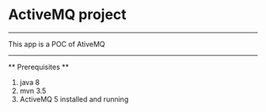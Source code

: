 # ActiveMQ project
____

This app is a POC of AtiveMQ 

____
 
** Prerequisites **

1. java 8
1. mvn 3.5
1. ActiveMQ 5 installed and running 

